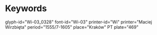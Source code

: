 # Keywords
glyph-id="Wi-03_0328"
font-id="Wi-03"
printer-id="Wi"
printer="Maciej Wirzbięta"
period="1555/7-1605"
place="Kraków"
PT plate="469"
